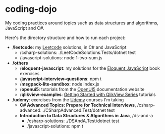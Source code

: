 # coding-dojo
My coding practices around topics such as data structures and algorithms, JavaScript and C#.

Here's the directory structure and how to run each project:
- __/leetcode__: my [Leetcode](https://leetcode.com) solutions, in C# and JavaScript
  - /csharp-solutions: ./LeetCodeSolutions.Tests/dotnet test
  - /javascript-solutions: node 1-two-sum.js
- __/others__
  - /__eloquent-javascript__: my solutions for the [Eloquent JavaScript](https://eloquentjavascript.net/) book exercises
  - /__javascript-interview-questions__: npm t
  - /__msgpack-lite-sandbox__: node index.js
  - /__openui5__: tutorials from the [OpenUI5](https://openui5.hana.ondemand.com/#/topic) documentation website
  - /__qlikview-examples__: [Getting Started with QlikView Series](https://community.qlik.com/docs/DOC-1986#getStart) tutorials
- __/udemy__: exercises from the [Udemy](https://udemy.com) courses I'm taking
  - __C# Advanced Topics: Prepare for Technical Interviews__, /csharp-advanced: ./CSharpAdvanced.Test/dotnet test
  - __Introduction to Data Structures & Algorithms in Java__, /ds-and-a
    - /csharp-solutions: ./DSAndA.Test/dotnet test
    - /javascript-solutions: npm t
